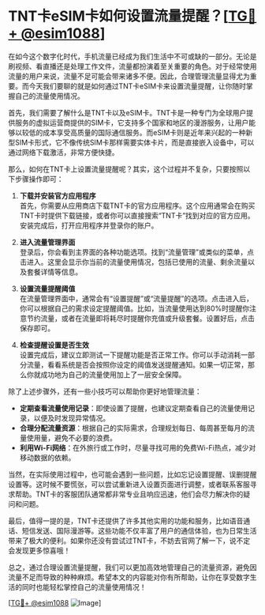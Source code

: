 # TNT卡eSIM卡如何设置流量提醒？[[TG💪+ @esim1088](https://t.me/s/esim1088)]

在如今这个数字化时代，手机流量已经成为我们生活中不可或缺的一部分。无论是刷视频、看直播还是处理工作文件，流量都扮演着至关重要的角色。对于经常使用流量的用户来说，流量不足可能会带来诸多不便。因此，合理管理流量显得尤为重要。而今天我们要聊的就是如何通过TNT卡eSIM卡来设置流量提醒，让你随时掌握自己的流量使用情况。

首先，我们需要了解什么是TNT卡以及eSIM卡。TNT卡是一种专门为全球用户提供服务的虚拟运营商提供的SIM卡，它支持多个国家和地区的漫游服务，让用户能够以较低的成本享受高质量的国际通信服务。而eSIM卡则是近年来兴起的一种新型SIM卡形式，它不像传统SIM卡那样需要实体卡片，而是直接嵌入设备中，可以通过网络下载激活，非常方便快捷。

那么，如何在TNT卡上设置流量提醒呢？其实，这个过程并不复杂，只要按照以下步骤操作即可：

1. **下载并安装官方应用程序**  
   首先，你需要从应用商店下载TNT卡的官方应用程序。这个应用通常会在购买TNT卡时提供下载链接，或者你可以直接搜索“TNT卡”找到对应的官方应用。安装完成后，打开应用程序并登录你的账户。

2. **进入流量管理界面**  
   登录后，你会看到主界面的各种功能选项。找到“流量管理”或类似的菜单，点击进入。这里会显示你当前的流量使用情况，包括已使用的流量、剩余流量以及套餐详情等信息。

3. **设置流量提醒阈值**  
   在流量管理界面中，通常会有“设置提醒”或“流量提醒”的选项。点击进入后，你可以根据自己的需求设定提醒阈值。比如，当流量使用达到80%时提醒你注意节约流量，或者在流量即将耗尽时提醒你充值或升级套餐。设置好后，点击保存即可。

4. **检查提醒设置是否生效**  
   设置完成后，建议立即测试一下提醒功能是否正常工作。你可以手动消耗一部分流量，看看系统是否会按照你设定的阈值发送提醒通知。如果一切正常，那么你就成功地为自己的流量使用加上了一层安全保障。

除了上述步骤外，还有一些小技巧可以帮助你更好地管理流量：

- **定期查看流量使用记录**：即使设置了提醒，也建议定期查看自己的流量使用记录，以便及时发现异常情况。
- **合理分配流量资源**：根据自己的实际需求，合理规划每日、每周甚至每月的流量使用量，避免不必要的浪费。
- **利用Wi-Fi网络**：在外旅行或工作时，尽量寻找可用的免费Wi-Fi热点，减少对移动数据的依赖。

当然，在实际使用过程中，也可能会遇到一些问题，比如忘记设置提醒、误删提醒设置等。这时候不要慌张，可以尝试重新进入设置页面进行调整，或者联系客服寻求帮助。TNT卡的客服团队通常都非常专业且响应迅速，他们会尽力解决你的疑问和问题。

最后，值得一提的是，TNT卡还提供了许多其他实用的功能和服务，比如语音通话、短信发送、国际漫游等。这些功能不仅丰富了用户的通信体验，也为日常生活带来了极大的便利。如果你还没有尝试过TNT卡，不妨去官网了解一下，说不定会发现更多惊喜哦！

总之，通过合理设置流量提醒，我们可以更加高效地管理自己的流量资源，避免因流量不足而导致的种种麻烦。希望本文的内容能对你有所帮助，让你在享受数字生活的同时也能轻松掌控自己的流量使用情况！  

[[TG💪+ @esim1088](https://t.me/s/esim1088) ![Image](https://i.postimg.cc/4NQfJmqS/Snipaste-2025-05-13-00-14-12.png)]
